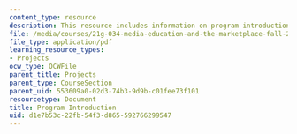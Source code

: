 ```yaml
---
content_type: resource
description: This resource includes information on program introduction.
file: /media/courses/21g-034-media-education-and-the-marketplace-fall-2005/d1e7b53c22fb54f3d865592766299547_MIT21G_034F05_ireact.pdf
file_type: application/pdf
learning_resource_types:
- Projects
ocw_type: OCWFile
parent_title: Projects
parent_type: CourseSection
parent_uid: 553609a0-02d3-74b3-9d9b-c01fee73f101
resourcetype: Document
title: Program Introduction
uid: d1e7b53c-22fb-54f3-d865-592766299547
---
```

